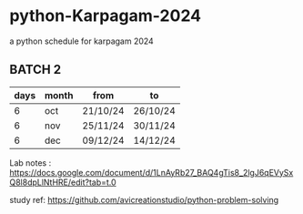 # python-Karpagam-2024

a python schedule for karpagam 2024

## BATCH 2

|days |month |from   |to |
|---|-----|---------|---------|
|6 | oct|21/10/24     |26/10/24         |
|6 | nov|25/11/24     |30/11/24         |
|6 | dec|09/12/24     |14/12/24         |

Lab notes :
<https://docs.google.com/document/d/1LnAyRb27_BAQ4gTis8_2lgJ6qEVySxQ8l8dpLlNtHRE/edit?tab=t.0>

study ref:
<https://github.com/avicreationstudio/python-problem-solving>
